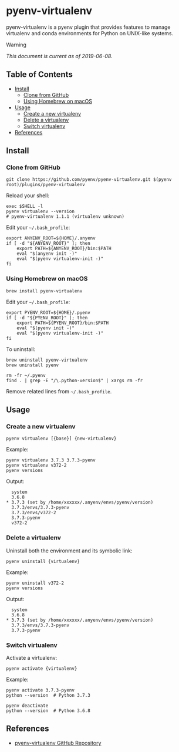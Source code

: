 # pyenv-virtualenv

pyenv-virtualenv is a pyenv plugin that provides features to manage virtualenv and conda environments for Python on UNIX-like systems.

> [!WARNING]
> _This document is current as of 2019-06-08._

## Table of Contents <!-- omit in toc -->

- [Install](#install)
  - [Clone from GitHub](#clone-from-github)
  - [Using Homebrew on macOS](#using-homebrew-on-macos)
- [Usage](#usage)
  - [Create a new virtualenv](#create-a-new-virtualenv)
  - [Delete a virtualenv](#delete-a-virtualenv)
  - [Switch virtualenv](#switch-virtualenv)
- [References](#references)

## Install

### Clone from GitHub

```shell
git clone https://github.com/pyenv/pyenv-virtualenv.git $(pyenv root)/plugins/pyenv-virtualenv
```

Reload your shell:

```shell
exec $SHELL -l
pyenv virtualenv --version
# pyenv-virtualenv 1.1.1 (virtualenv unknown)
```

Edit your `~/.bash_profile`:

```shell
export ANYENV_ROOT=${HOME}/.anyenv
if [ -d "${ANYENV_ROOT}" ]; then
    export PATH=${ANYENV_ROOT}/bin:$PATH
    eval "$(anyenv init -)"
    eval "$(pyenv virtualenv-init -)"
fi
```

### Using Homebrew on macOS

```shell
brew install pyenv-virtualenv
```

Edit your `~/.bash_profile`:

```shell
export PYENV_ROOT=${HOME}/.pyenv
if [ -d "${PYENV_ROOT}" ]; then
    export PATH=${PYENV_ROOT}/bin:$PATH
    eval "$(pyenv init -)"
    eval "$(pyenv virtualenv-init -)"
fi
```

To uninstall:

```shell
brew uninstall pyenv-virtualenv
brew uninstall pyenv

rm -fr ~/.pyenv
find . | grep -E "/\.python-version$" | xargs rm -fr
```

Remove related lines from `~/.bash_profile`.

## Usage

### Create a new virtualenv

```shell
pyenv virtualenv [{base}] {new-virtualenv}
```

Example:

```shell
pyenv virtualenv 3.7.3 3.7.3-pyenv
pyenv virtualenv v372-2
pyenv versions
```

Output:

```console
  system
  3.6.8
* 3.7.3 (set by /home/xxxxxx/.anyenv/envs/pyenv/version)
  3.7.3/envs/3.7.3-pyenv
  3.7.3/envs/v372-2
  3.7.3-pyenv
  v372-2
```

### Delete a virtualenv

Uninstall both the environment and its symbolic link:

```shell
pyenv uninstall {virtualenv}
```

Example:

```shell
pyenv uninstall v372-2
pyenv versions
```

Output:

```console
  system
  3.6.8
* 3.7.3 (set by /home/xxxxxx/.anyenv/envs/pyenv/version)
  3.7.3/envs/3.7.3-pyenv
  3.7.3-pyenv
```

### Switch virtualenv

Activate a virtualenv:

```shell
pyenv activate {virtualenv}
```

Example:

```shell
pyenv activate 3.7.3-pyenv
python --version  # Python 3.7.3

pyenv deactivate
python --version  # Python 3.6.8
```

## References

- [pyenv-virtualenv GitHub Repository](https://github.com/pyenv/pyenv-virtualenv)
